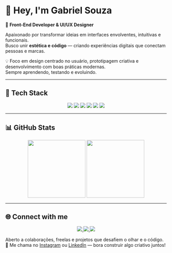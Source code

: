 # 👋 Hey, I'm **Gabriel Souza**

🎨 **Front-End Developer & UI/UX Designer**  

Apaixonado por transformar ideias em interfaces envolventes, intuitivas e funcionais.  
Busco unir **estética e código** — criando experiências digitais que conectam pessoas e marcas.  

💡 Foco em design centrado no usuário, prototipagem criativa e desenvolvimento com boas práticas modernas.  
Sempre aprendendo, testando e evoluindo.

---

## 🚀 **Tech Stack**

<div align="center">

<img src="https://img.shields.io/badge/HTML5-E34F26?style=for-the-badge&logo=html5&logoColor=white" />
<img src="https://img.shields.io/badge/CSS3-1572B6?style=for-the-badge&logo=css3&logoColor=white" />
<img src="https://img.shields.io/badge/JavaScript-F7DF1E?style=for-the-badge&logo=javascript&logoColor=black" />
<img src="https://img.shields.io/badge/React-20232A?style=for-the-badge&logo=react&logoColor=61DAFB" />
<img src="https://img.shields.io/badge/Figma-F24E1E?style=for-the-badge&logo=figma&logoColor=white" />
<img src="https://img.shields.io/badge/Git-F05032?style=for-the-badge&logo=git&logoColor=white" />

</div>

---

## 📊 **GitHub Stats**

<div align="center">
  <img height="180em" src="https://github-readme-stats.vercel.app/api?username=gabrielsouzaon&show_icons=true&theme=radical" />
  <img height="180em" src="https://github-readme-stats.vercel.app/api/top-langs/?username=gabrielsouzaon&layout=compact&langs_count=7&theme=radical" />
</div>

---

## 🌐 **Connect with me**

<div align="center">
  <a href="https://www.instagram.com/gabrielsoual/">
    <img src="https://img.shields.io/badge/Instagram-E4405F?style=for-the-badge&logo=instagram&logoColor=white" />
  </a>
  <a href="https://www.linkedin.com/in/gabrielsouzaon/">
    <img src="https://img.shields.io/badge/LinkedIn-0077B5?style=for-the-badge&logo=linkedin&logoColor=white" />
  </a>
  <a href="https://github.com/gabrielsouzaon">
    <img src="https://img.shields.io/badge/GitHub-181717?style=for-the-badge&logo=github&logoColor=white" />
  </a>
</div>


Aberto a colaborações, freelas e projetos que desafiem o olhar e o código.  
📩 Me chama no [Instagram](https://www.instagram.com/gabrielsoual/) ou [LinkedIn](https://www.linkedin.com/in/gabrielsouzaon/) — bora construir algo criativo juntos!
